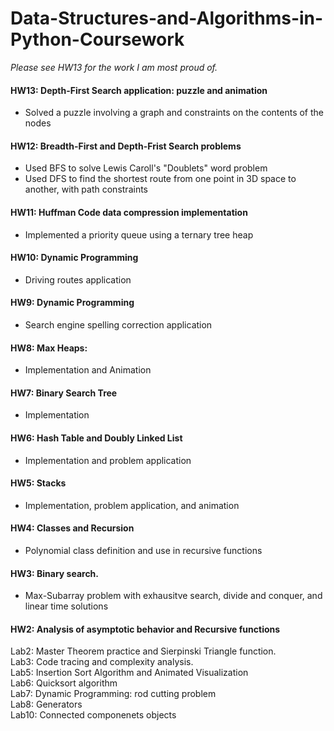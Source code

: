 # Data-Structures-and-Algorithms-in-Python-Coursework

*Please see HW13 for the work I am most proud of.*

#### HW13: Depth-First Search application: puzzle and animation
* Solved a puzzle involving a graph and constraints on the contents of the nodes

#### HW12: Breadth-First and Depth-Frist Search problems
* Used BFS to solve Lewis Caroll's "Doublets" word problem
* Used DFS to find the shortest route from one point in 3D space to another, with path constraints

#### HW11: Huffman Code data compression implementation  
* Implemented a priority queue using a ternary tree heap

#### HW10: Dynamic Programming
* Driving routes application 

#### HW9: Dynamic Programming
* Search engine spelling correction application  

#### HW8: Max Heaps: 
* Implementation and Animation  

#### HW7: Binary Search Tree  
* Implementation

#### HW6: Hash Table and Doubly Linked List  
* Implementation and problem application

#### HW5: Stacks
* Implementation, problem application, and animation  

#### HW4: Classes and Recursion
* Polynomial class definition and use in recursive functions  

#### HW3: Binary search. 
* Max-Subarray problem with exhausitve search, divide and conquer, and linear time solutions  

#### HW2: Analysis of asymptotic behavior and Recursive functions  




 
 
 

Lab2: Master Theorem practice and Sierpinski Triangle function.  
Lab3: Code tracing and complexity analysis.  
Lab5: Insertion Sort Algorithm and Animated Visualization  
Lab6: Quicksort algorithm  
Lab7: Dynamic Programming: rod cutting problem  
Lab8: Generators  
Lab10: Connected componenets objects
